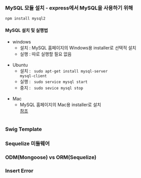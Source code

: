 ### MySQL 모듈 설치 - express에서 MySQL을 사용하기 위해
  <pre><code>npm install mysql2</code></pre>

#### MySQL 설치 및 실행법
  * windows
    * 설치 : MySQL 홈페이지의 Windows용 installer로 선택적 설치    
    * 실행 : 따로 실행할 필요 없음
    <br>
  * Ubuntu
    * 설치 : <code> sudo apt-get install mysql-server mysql-client</code>
    * 실행 : <code> sudo service mysql start</code>
    * 중지 : <code> sudo sevice mysql stop</code><br>  
    <br>
  * Mac
    * MySQL 홈페이지의 Mac용 installer로 설치    
      [참조](http://palpit.tistory.com/871)
    <br>


### Swig Template


### Sequelize 미들웨어


### ODM(Mongoose) vs ORM(Sequelize)


### Insert Error
